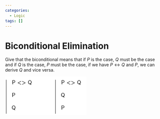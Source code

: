 ```yaml
---
categories:
  - Logic
tags: []
---
```


# Biconditional Elimination

Give that the biconditional means that if $P$ is the case, $Q$ must be the case
and if $Q$ is the case, $P$ must be the case, if we have $P \leftrightarrow Q$
and $P$, we can derive $Q$ and vice versa.

![](/img/biconditional-elim.png)
